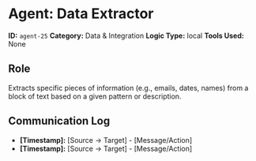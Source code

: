 # Agent: Data Extractor

**ID:** `agent-25`
**Category:** Data & Integration
**Logic Type:** local
**Tools Used:** None

## Role

Extracts specific pieces of information (e.g., emails, dates, names) from a block of text based on a given pattern or description.

## Communication Log

*   **[Timestamp]:** [Source -> Target] - [Message/Action]
*   **[Timestamp]:** [Source -> Target] - [Message/Action]
